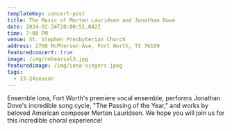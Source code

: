 ```yaml
---
templateKey: concert-post
title: The Music of Morten Lauridsen and Jonathan Dove
date: 2024-02-24T20:00:51.042Z
time: 7:00 PM
venue: St. Stephen Presbyterian Church
address: 2700 McPherson Ave, Fort Worth, TX 76109
featuredconcert: true
image: /img/rehearsal3.jpg
featuredimage: /img/iona-singers.jpeg
tags:
  - 23-24season
---
```


Ensemble Iona, Fort Worth's premiere vocal ensemble, performs Jonathan Dove's incredible song cycle, "The Passing of the Year," and works by beloved American composer Morten Lauridsen. We hope you will join us for this incredible choral experience!
